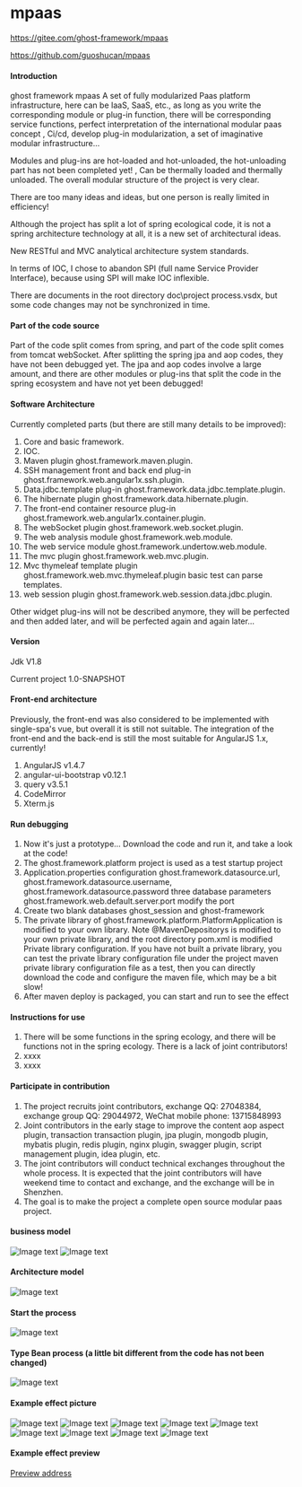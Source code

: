 # mpaas

https://gitee.com/ghost-framework/mpaas

https://github.com/guoshucan/mpaas

#### Introduction
ghost framework mpaas A set of fully modularized Paas platform infrastructure, here can be IaaS, SaaS, etc., as long as you write the corresponding module or plug-in function, there will be corresponding service functions, perfect interpretation of the international modular paas concept , Ci/cd, develop plug-in modularization, a set of imaginative modular infrastructure...

Modules and plug-ins are hot-loaded and hot-unloaded, the hot-unloading part has not been completed yet! , Can be thermally loaded and thermally unloaded. The overall modular structure of the project is very clear.

There are too many ideas and ideas, but one person is really limited in efficiency!

Although the project has split a lot of spring ecological code, it is not a spring architecture technology at all, it is a new set of architectural ideas.

New RESTful and MVC analytical architecture system standards.

In terms of IOC, I chose to abandon SPI (full name Service Provider Interface), because using SPI will make IOC inflexible.

There are documents in the root directory doc\project process.vsdx, but some code changes may not be synchronized in time.

#### Part of the code source

Part of the code split comes from spring, and part of the code split comes from tomcat webSocket.
After splitting the spring jpa and aop codes, they have not been debugged yet. The jpa and aop codes involve a large amount, and there are other modules or plug-ins that split the code in the spring ecosystem and have not yet been debugged!

#### Software Architecture

Currently completed parts (but there are still many details to be improved):
1. Core and basic framework.
2. IOC.
3. Maven plugin ghost.framework.maven.plugin.
4. SSH management front and back end plug-in ghost.framework.web.angular1x.ssh.plugin.
5. Data.jdbc.template plug-in ghost.framework.data.jdbc.template.plugin.
6. The hibernate plugin ghost.framework.data.hibernate.plugin.
7. The front-end container resource plug-in ghost.framework.web.angular1x.container.plugin.
8. The webSocket plugin ghost.framework.web.socket.plugin.
9. The web analysis module ghost.framework.web.module.
10. The web service module ghost.framework.undertow.web.module.
11. The mvc plugin ghost.framework.web.mvc.plugin.
12. Mvc thymeleaf template plugin ghost.framework.web.mvc.thymeleaf.plugin basic test can parse templates.
13. web session plugin ghost.framework.web.session.data.jdbc.plugin.

Other widget plug-ins will not be described anymore, they will be perfected and then added later, and will be perfected again and again later...

#### Version

Jdk V1.8

Current project 1.0-SNAPSHOT

#### Front-end architecture

Previously, the front-end was also considered to be implemented with single-spa's vue, but overall it is still not suitable. The integration of the front-end and the back-end is still the most suitable for AngularJS 1.x, currently!

1. AngularJS v1.4.7
2. angular-ui-bootstrap v0.12.1
3. query v3.5.1
4. CodeMirror
5. Xterm.js

#### Run debugging

1. Now it's just a prototype... Download the code and run it, and take a look at the code!
2. The ghost.framework.platform project is used as a test startup project
3. Application.properties configuration ghost.framework.datasource.url, ghost.framework.datasource.username,
    ghost.framework.datasource.password three database parameters
    ghost.framework.web.default.server.port modify the port
4. Create two blank databases ghost_session and ghost-framework
5. The private library of ghost.framework.platform.PlatformApplication is modified to your own library. Note @MavenDepositorys is modified to your own private library, and the root directory pom.xml is modified
    Private library configuration.
    If you have not built a private library, you can test the private library configuration file under the project maven private library configuration file as a test, then you can directly download the code and configure the maven file, which may be a bit slow!
6. After maven deploy is packaged, you can start and run to see the effect
#### Instructions for use

1. There will be some functions in the spring ecology, and there will be functions not in the spring ecology. There is a lack of joint contributors!
2. xxxx
3. xxxx

#### Participate in contribution

1. The project recruits joint contributors, exchange QQ: 27048384, exchange group QQ: 29044972, WeChat mobile phone: 13715848993
2. Joint contributors in the early stage to improve the content aop aspect plugin, transaction transaction plugin, jpa plugin, mongodb plugin, mybatis plugin, redis plugin, nginx plugin, swagger plugin, script management plugin, idea plugin, etc.
3. The joint contributors will conduct technical exchanges throughout the whole process. It is expected that the joint contributors will have weekend time to contact and exchange, and the exchange will be in Shenzhen.
4. The goal is to make the project a complete open source modular paas project.

####  business model
![Image text](https://gitee.com/ghost-framework/mpaas/raw/master/img/%E6%80%BB%E4%BD%93%E5%95%86%E4%B8%9A%E6%A8%A1%E5%BC%8F.jpg)
![Image text](https://gitee.com/ghost-framework/mpaas/raw/master/img/C%E3%80%81B%E3%80%81D%E7%AB%AF%E7%9A%84%E5%95%86%E4%B8%9A%E6%A8%A1%E5%BC%8F.jpg)

#### Architecture model

![Image text](https://gitee.com/ghost-framework/mpaas/raw/master/img/%E6%9E%B6%E6%9E%84%E6%A8%A1%E5%9E%8B.png)

#### Start the process

![Image text](https://gitee.com/ghost-framework/mpaas/raw/master/img/%E5%90%AF%E5%8A%A8%E6%B5%81%E7%A8%8B.png)

#### Type Bean process (a little bit different from the code has not been changed)

![Image text](https://gitee.com/ghost-framework/mpaas/raw/master/img/%E7%B1%BB%E5%9E%8B%E6%B3%A8%E8%A7%A3Bean%E6%B5%81%E7%A8%8B.jpg)

#### Example effect picture

![Image text](https://gitee.com/ghost-framework/mpaas/raw/master/img/ssh%E6%8F%92%E4%BB%B6%E6%95%88%E6%9E%9C.jpg)
![Image text](https://gitee.com/ghost-framework/mpaas/raw/master/img/%E5%B7%A6%E8%BE%B9%E5%AF%BC%E8%88%AA%E8%8F%9C%E5%8D%95%E5%AE%B9%E5%99%A8.jpg)
![Image text](https://gitee.com/ghost-framework/mpaas/raw/master/img/%E7%AE%A1%E7%90%86%E5%91%98%E6%8F%92%E4%BB%B6%E6%95%88%E6%9E%9C.jpg)
![Image text](https://gitee.com/ghost-framework/mpaas/raw/master/img/%E8%84%9A%E6%9C%AC%E6%8F%92%E4%BB%B6%E6%95%88%E6%9E%9C.jpg)
![Image text](https://gitee.com/ghost-framework/mpaas/raw/master/img/%E8%AE%BE%E7%BD%AE%E6%8F%92%E4%BB%B6%E6%95%88%E6%9E%9C.jpg)
![Image text](https://gitee.com/ghost-framework/mpaas/raw/master/img/%E9%A1%B6%E9%83%A8%E5%AF%BC%E8%88%AA%E8%8F%9C%E5%8D%95%E4%B8%AD%E9%97%B4%E6%8F%92%E4%BB%B6%E6%95%88%E6%9E%9C.jpg)
![Image text](https://gitee.com/ghost-framework/mpaas/raw/master/img/%E9%A1%B6%E9%83%A8%E5%AF%BC%E8%88%AA%E8%8F%9C%E5%8D%95%E5%8F%B3%E8%BE%B9%E6%8F%92%E4%BB%B6%E6%95%88%E6%9E%9C.jpg)
![Image text](https://gitee.com/ghost-framework/mpaas/raw/master/img/%E9%A1%B6%E9%83%A8%E5%AF%BC%E8%88%AA%E8%8F%9C%E5%8D%95%E5%B7%A6%E8%BE%B9%E6%95%88%E6%9E%9C.jpg)
![Image text](https://gitee.com/ghost-framework/mpaas/raw/master/img/%E9%A1%B6%E9%83%A8%E5%AF%BC%E8%88%AA%E8%8F%9C%E5%8D%95%E6%8F%92%E4%BB%B6%E5%AE%B9%E5%99%A8.jpg)

#### Example effect preview

[Preview address](http://mpaas.easy-cloud.online:8888)
